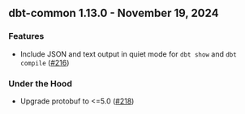## dbt-common 1.13.0 - November 19, 2024

### Features

- Include JSON and text output in quiet mode for `dbt show` and `dbt compile` ([#216](https://github.com/dbt-labs/dbt-common/issues/216))

### Under the Hood

- Upgrade protobuf to <=5.0 ([#218](https://github.com/dbt-labs/dbt-common/issues/218))
